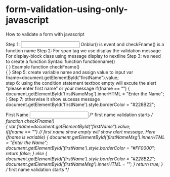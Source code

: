 # form-validation-using-only-javascript
How to validate a form with javascript

Step 1: <input type="text" id="firstName" name="firstName" onblur="checkFname()">
 Onblur() is event and checkFname() is a function name
Step 2: <span id="firstNameMsg" class="display-block"></span>
For span tag we use display the validation message
For display-block class using message display to nextline
Step 3: we need to create a function
Syntax:
function functionname()        
{
}
Example
function checkFname()   
{
}
Step 5:  create variable name and assign value to input
var fname=document.getElementById("firstName").value;  
step 6: using the condition statement textbox empty will excute the alert “please enter first name” or your message
if(fname == “”)
{
	document.getElementById('firstNameMsg').innerHTML = "Enter the Name";
}
Step 7: otherwise it show sucesss message 
  document.getElementById('firstName').style.borderColor = "#228B22";


<label for="firstName">First Name</label>
<input type="text" id="firstName" name="firstName" onblur="checkFname()">
<span id="firstNameMsg" class="display-block"></span>
/* first name validation starts  */
function checkFname()   
{
	var fname=document.getElementById("firstName").value;  
	if(fname == "")     // first name show empty will show alert message. Here (fname is variable)
	{
		document.getElementById('firstNameMsg').innerHTML = "Enter the Name";
		document.getElementById('firstName').style.borderColor = "#FF0000";	
		return false;
	}
	else 
	{           
                             document.getElementById('firstName').style.borderColor = "#228B22";
		document.getElementById('firstNameMsg').innerHTML = "";
              }
	return true;
} 
/* first name validation starts  */
